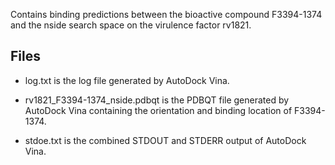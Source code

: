 Contains binding predictions between the bioactive compound F3394-1374 and the nside search space on the virulence factor rv1821.

## Files

- log.txt is the log file generated by AutoDock Vina.

- rv1821_F3394-1374_nside.pdbqt is the PDBQT file generated by AutoDock Vina containing the orientation and binding location of F3394-1374.

- stdoe.txt is the combined STDOUT and STDERR output of AutoDock Vina.


